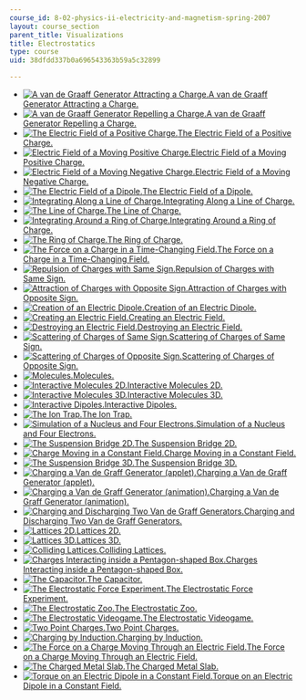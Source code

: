 ```yaml
---
course_id: 8-02-physics-ii-electricity-and-magnetism-spring-2007
layout: course_section
parent_title: Visualizations
title: Electrostatics
type: course
uid: 38dfdd337b0a696543363b59a5c32899

---
```


*   [![A van de Graaff Generator Attracting a Charge.](/courses/physics/8-02-physics-ii-electricity-and-magnetism-spring-2007/visualizations/01vdg_Attract_100.jpg)A van de Graaff Generator Attracting a Charge.](/ans7870/8/8.02T/f04/visualizations/electrostatics/01-VandeGraffAttract/01-vdg_Attract_320.html)
*   [![A van de Graaff Generator Repelling a Charge.](/courses/physics/8-02-physics-ii-electricity-and-magnetism-spring-2007/visualizations/02vdg_Repel_100.jpg)A van de Graaff Generator Repelling a Charge.](/ans7870/8/8.02T/f04/visualizations/electrostatics/02-VandeGraffRepel/02-vdg_Repel_DLIC_320.html)
*   [![The Electric Field of a Positive Charge.](/courses/physics/8-02-physics-ii-electricity-and-magnetism-spring-2007/visualizations/03chargeFieldThumb.jpg)The Electric Field of a Positive Charge.](/ans7870/8/8.02T/f04/visualizations/electrostatics/03-ChargeField3d/03-chargeField320.html)
*   [![Electric Field of a Moving Positive Charge.](/courses/physics/8-02-physics-ii-electricity-and-magnetism-spring-2007/visualizations/04moveChrgPosElecThumb.jpg)Electric Field of a Moving Positive Charge.](/ans7870/8/8.02T/f04/visualizations/electrostatics/04-MovingChargePosElec/04-MovChrgPosElec_f223_320.html)
*   [![Electric Field of a Moving Negative Charge.](/courses/physics/8-02-physics-ii-electricity-and-magnetism-spring-2007/visualizations/05moveChrgNegElecThumb.jpg)Electric Field of a Moving Negative Charge.](/ans7870/8/8.02T/f04/visualizations/electrostatics/05-MovingChargeNegElec/05-MovChrgNegElec_f222_320.html)
*   [![The Electric Field of a Dipole.](/courses/physics/8-02-physics-ii-electricity-and-magnetism-spring-2007/visualizations/06dipFieldThumb.jpg)The Electric Field of a Dipole.](/ans7870/8/8.02T/f04/visualizations/electrostatics/06-DipoleField3d/06-dipField320.html)
*   [![Integrating Along a Line of Charge.](/courses/physics/8-02-physics-ii-electricity-and-magnetism-spring-2007/visualizations/07lineintThumb.jpg)Integrating Along a Line of Charge.](/ans7870/8/8.02T/f04/visualizations/electrostatics/07-LineIntegration/07-LineInt320.html)
*   [![The Line of Charge.](/courses/physics/8-02-physics-ii-electricity-and-magnetism-spring-2007/visualizations/08linefieldThumb.jpg)The Line of Charge.](/ans7870/8/8.02T/f04/visualizations/electrostatics/08-LineField/08-LineField320.html)
*   [![Integrating Around a Ring of Charge.](/courses/physics/8-02-physics-ii-electricity-and-magnetism-spring-2007/visualizations/09ringIntThumb02.jpg)Integrating Around a Ring of Charge.](/ans7870/8/8.02T/f04/visualizations/electrostatics/09-RingIntegration/09-ringInt320.html)
*   [![The Ring of Charge.](/courses/physics/8-02-physics-ii-electricity-and-magnetism-spring-2007/visualizations/10ringfieldThumb.jpg)The Ring of Charge.](/ans7870/8/8.02T/f04/visualizations/electrostatics/10-RingField/10-ringField320.html)
*   [![The Force on a Charge in a Time-Changing Field.](/courses/physics/8-02-physics-ii-electricity-and-magnetism-spring-2007/visualizations/11forceQThumb.jpg)The Force on a Charge in a Time-Changing Field.](/ans7870/8/8.02T/f04/visualizations/electrostatics/11-forceq/11-ForceQ_f0_320.html)
*   [![Repulsion of Charges with Same Sign.](/courses/physics/8-02-physics-ii-electricity-and-magnetism-spring-2007/visualizations/12pithRepelThumb.jpg)Repulsion of Charges with Same Sign.](/ans7870/8/8.02T/f04/visualizations/electrostatics/12-PithBallsRepel/12-PithRepel_320.html)
*   [![Attraction of Charges with Opposite Sign.](/courses/physics/8-02-physics-ii-electricity-and-magnetism-spring-2007/visualizations/13pithAttThumb.jpg)Attraction of Charges with Opposite Sign.](/ans7870/8/8.02T/f04/visualizations/electrostatics/13-PithBallsAttract/13-PithAttract_320.html)
*   [![Creation of an Electric Dipole.](/courses/physics/8-02-physics-ii-electricity-and-magnetism-spring-2007/visualizations/14pithCreateThumb.jpg)Creation of an Electric Dipole.](/ans7870/8/8.02T/f04/visualizations/electrostatics/14-PithBallsCreate/14-PithCreate_f127_320.html)
*   [![Creating an Electric Field.](/courses/physics/8-02-physics-ii-electricity-and-magnetism-spring-2007/visualizations/15createThumb.jpg)Creating an Electric Field.](/ans7870/8/8.02T/f04/visualizations/electrostatics/15-CreateField/15-create320.html)
*   [![Destroying an Electric Field.](/courses/physics/8-02-physics-ii-electricity-and-magnetism-spring-2007/visualizations/16destroyThumb.jpg)Destroying an Electric Field.](/ans7870/8/8.02T/f04/visualizations/electrostatics/16-DestroyField/16-destroy320.html)
*   [![Scattering of Charges of Same Sign.](/courses/physics/8-02-physics-ii-electricity-and-magnetism-spring-2007/visualizations/17scatterRepThumb.jpg)Scattering of Charges of Same Sign.](/ans7870/8/8.02T/f04/visualizations/electrostatics/17-ScatteringRepel/17-ScatterRepel_f100_320.html)
*   [![Scattering of Charges of Opposite Sign.](/courses/physics/8-02-physics-ii-electricity-and-magnetism-spring-2007/visualizations/18scatterAttThumb.jpg)Scattering of Charges of Opposite Sign.](/ans7870/8/8.02T/f04/visualizations/electrostatics/18-ScatteringAttract/18-ScatterAttractF100_320.html)
*   [![Molecules.](/courses/physics/8-02-physics-ii-electricity-and-magnetism-spring-2007/visualizations/19moleculesThumb.jpg)Molecules.](/ans7870/8/8.02T/f04/visualizations/electrostatics/19-DipolesAvi/19-Molecule_f100_320.html)
*   [![Interactive Molecules 2D.](/courses/physics/8-02-physics-ii-electricity-and-magnetism-spring-2007/visualizations/20mole2dthumb.jpg)Interactive Molecules 2D.](/ans7870/8/8.02T/f04/visualizations/electrostatics/20-Molecules2d/20-mole2d320.html)
*   [![Interactive Molecules 3D.](/courses/physics/8-02-physics-ii-electricity-and-magnetism-spring-2007/visualizations/21mole3dthumb.jpg)Interactive Molecules 3D.](/ans7870/8/8.02T/f04/visualizations/electrostatics/21-Molecules3d/21-Dynamics3d320.html)
*   [![Interactive Dipoles.](/courses/physics/8-02-physics-ii-electricity-and-magnetism-spring-2007/visualizations/22dip2dThumb.jpg)Interactive Dipoles.](/ans7870/8/8.02T/f04/visualizations/electrostatics/22-DipolesShock/22-dip2d320.html)
*   [![The Ion Trap.](/courses/physics/8-02-physics-ii-electricity-and-magnetism-spring-2007/visualizations/23trapthumb.jpg)The Ion Trap.](/ans7870/8/8.02T/f04/visualizations/electrostatics/23-Trap/23-trap320.html)
*   [![Simulation of a Nucleus and Four Electrons.](/courses/physics/8-02-physics-ii-electricity-and-magnetism-spring-2007/visualizations/24oxygenThumb.jpg)Simulation of a Nucleus and Four Electrons.](/ans7870/8/8.02T/f04/visualizations/electrostatics/24-Oxygen/24-oxygen320.html)
*   [![The Suspension Bridge 2D.](/courses/physics/8-02-physics-ii-electricity-and-magnetism-spring-2007/visualizations/25bridgeThumb.jpg)The Suspension Bridge 2D.](/ans7870/8/8.02T/f04/visualizations/electrostatics/25-SuspensionBridge/25-bridge320.html)
*   [![Charge Moving in a Constant Field.](/courses/physics/8-02-physics-ii-electricity-and-magnetism-spring-2007/visualizations/26QinFieldThumb.jpg)Charge Moving in a Constant Field.](/ans7870/8/8.02T/f04/visualizations/electrostatics/26-QinField/26-QinField320a.html)
*   [![The Suspension Bridge 3D.](/courses/physics/8-02-physics-ii-electricity-and-magnetism-spring-2007/visualizations/27bridge3dthumb.jpg)The Suspension Bridge 3D.](/ans7870/8/8.02T/f04/visualizations/electrostatics/27-suspensionbridge3d/27-bridge3d320.html)
*   [![Charging a Van de Graff Generator (applet).](/courses/physics/8-02-physics-ii-electricity-and-magnetism-spring-2007/visualizations/28vdgappthumb.jpg)Charging a Van de Graff Generator (applet).](/ans7870/8/8.02T/f04/visualizations/electrostatics/28-vdgapplet/28-vdgapp320.html)
*   [![Charging a Van de Graff Generator (animation).](/courses/physics/8-02-physics-ii-electricity-and-magnetism-spring-2007/visualizations/29vdgavithumb.jpg)Charging a Van de Graff Generator (animation).](/ans7870/8/8.02T/f04/visualizations/electrostatics/29-vdgavi/29-VandeGraffLevitate320.html)
*   [![Charging and Discharging Two Van de Graff Generators.](/courses/physics/8-02-physics-ii-electricity-and-magnetism-spring-2007/visualizations/30vdgdischargethumb.jpg)Charging and Discharging Two Van de Graff Generators.](/ans7870/8/8.02T/f04/visualizations/electrostatics/30-vdgdischarge/30-vdgdischarge320.html)
*   [![Lattices 2D.](/courses/physics/8-02-physics-ii-electricity-and-magnetism-spring-2007/visualizations/31lattice2dthumb.jpg)Lattices 2D.](/ans7870/8/8.02T/f04/visualizations/electrostatics/31-lattice2d/31-lattice2d320.html)
*   [![Lattices 3D.](/courses/physics/8-02-physics-ii-electricity-and-magnetism-spring-2007/visualizations/32lattice3dthumb.jpg)Lattices 3D.](/ans7870/8/8.02T/f04/visualizations/electrostatics/32-lattice3d/32-lattice3d320.html)
*   [![Colliding Lattices.](/courses/physics/8-02-physics-ii-electricity-and-magnetism-spring-2007/visualizations/33latticecollidethumb.jpg)Colliding Lattices.](/ans7870/8/8.02T/f04/visualizations/electrostatics/33-latticecollision/33-latticecollision320.html)
*   [![Charges Interacting inside a Pentagon-shaped Box.](/courses/physics/8-02-physics-ii-electricity-and-magnetism-spring-2007/visualizations/34pentagonthumb.jpg)Charges Interacting inside a Pentagon-shaped Box.](/ans7870/8/8.02T/f04/visualizations/electrostatics/34-pentagon/34-pentagon320.html)
*   [![The Capacitor.](/courses/physics/8-02-physics-ii-electricity-and-magnetism-spring-2007/visualizations/35capacitorthumb.jpg)The Capacitor.](/ans7870/8/8.02T/f04/visualizations/electrostatics/35-capacitor/35-capacitor320.html)
*   [![The Electrostatic Force Experiment.](/courses/physics/8-02-physics-ii-electricity-and-magnetism-spring-2007/visualizations/36esforcethumb.jpg)The Electrostatic Force Experiment.](/ans7870/8/8.02T/f04/visualizations/electrostatics/36-electrostaticforce/36-esforce320.html)
*   [![The Electrostatic Zoo.](/courses/physics/8-02-physics-ii-electricity-and-magnetism-spring-2007/visualizations/37zoothumb.jpg)The Electrostatic Zoo.](/ans7870/8/8.02T/f04/visualizations/electrostatics/37-zoo/37-zoo320.html)
*   [![The Electrostatic Videogame.](/courses/physics/8-02-physics-ii-electricity-and-magnetism-spring-2007/visualizations/38vgthumb.jpg)The Electrostatic Videogame.](/ans7870/8/8.02T/f04/visualizations/electrostatics/38-videogame/38-EMVideoGame320.html)
*   [![Two Point Charges.](/courses/physics/8-02-physics-ii-electricity-and-magnetism-spring-2007/visualizations/39twochargesthumb.jpg)Two Point Charges.](/ans7870/8/8.02T/f04/visualizations/electrostatics/39-pcharges/39-twocharges320.html)
*   [![Charging by Induction.](/courses/physics/8-02-physics-ii-electricity-and-magnetism-spring-2007/visualizations/40chargebyinductionthumb.jpg)Charging by Induction.](/ans7870/8/8.02T/f04/visualizations/electrostatics/40-chargebyinduction/40-chargebyinduction.html)
*   [![The Force on a Charge Moving Through an Electric Field.](/courses/physics/8-02-physics-ii-electricity-and-magnetism-spring-2007/visualizations/41force_in_efield_thumb.jpg)The Force on a Charge Moving Through an Electric Field.](/ans7870/8/8.02T/f04/visualizations/electrostatics/41-force_in_efield/41-force_in_efield_p320.html)
*   [![The Charged Metal Slab.](/courses/physics/8-02-physics-ii-electricity-and-magnetism-spring-2007/visualizations/42chargedslabthumb.jpg)The Charged Metal Slab.](/ans7870/8/8.02T/f04/visualizations/electrostatics/42-chargedmetalslab/42-chargedslab320.html)
*   [![Torque on an Electric Dipole in a Constant Field.](/courses/physics/8-02-physics-ii-electricity-and-magnetism-spring-2007/visualizations/43torqueondipoleethumb.jpg)Torque on an Electric Dipole in a Constant Field.](/ans7870/8/8.02T/f04/visualizations/electrostatics/43-torqueondipolee/43-torqueondipolee320.html)